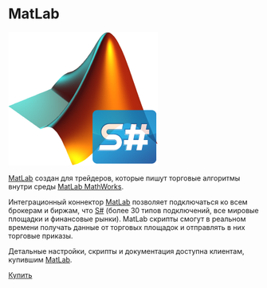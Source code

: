 # MatLab

![matlab stocksharp](../images/matlab_stocksharp.png)

[MatLab]() создан для трейдеров, которые пишут торговые алгоритмы внутри среды [MatLab MathWorks](https://mathworks.com/). 

Интеграционный коннектор [MatLab]() позволяет подключаться ко всем брокерам и биржам, что [S\#](api.md) (более 30 типов подключений, все мировые площадки и финансовые рынки). MatLab скрипты смогут в реальном времени получать данные от торговых площадок и отправлять в них торговые приказы. 

Детальные настройки, скрипты и документация доступна клиентам, купившим [MatLab](). 

[Купить](https://stocksharp.ru/matlab/)
